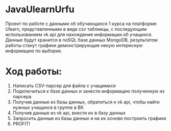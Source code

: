 # JavaUlearnUrfu

Проект по работе с данными об обучающихся 1 курса на платформе Ulearn, представленными в виде csv таблиицы, с последующим использованием vk api для нахождения информации об учащихся. Данные будут хранится в noSQL базе данных MongoDB, результатом работы станут графики демонстрирующие некую интересную информацию по выборке.

# Ход работы:
1. Написать CSV-парсер для файла с учащимися
2. Подключиться к базе данных и занести информацию полученную из парсера
3. Получив данные из базы данных, обратиться к vk api, чтобы найти нужных учащихся в группе в ВК
4. Получив данные из vk api, внести их в базу данных
5.  Запросить данные из базы данных и на их основе построить графики
6.  PROFIT!
